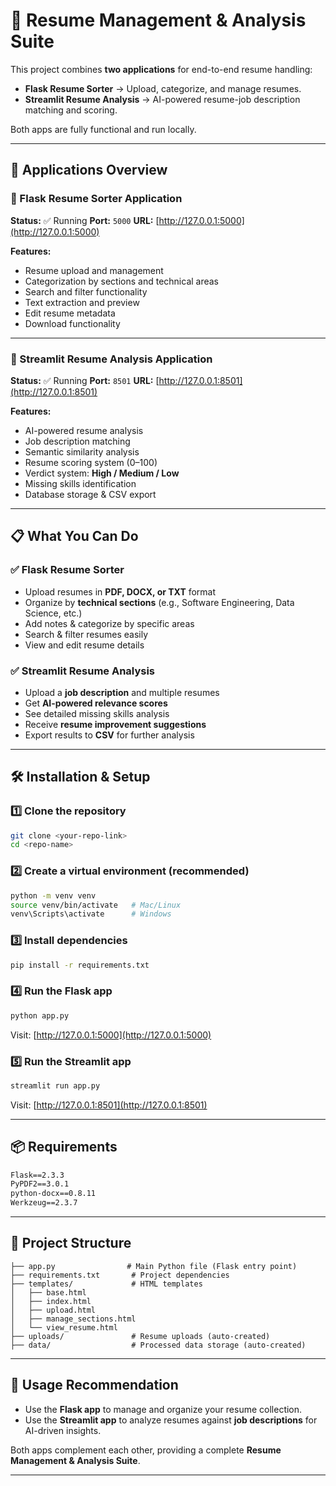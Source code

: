 
# 📄 Resume Management & Analysis Suite

This project combines **two applications** for end-to-end resume handling:

* **Flask Resume Sorter** → Upload, categorize, and manage resumes.
* **Streamlit Resume Analysis** → AI-powered resume-job description matching and scoring.

Both apps are fully functional and run locally.

---

## 🚀 Applications Overview

### 🔹 Flask Resume Sorter Application

**Status:** ✅ Running
**Port:** `5000`
**URL:** [http://127.0.0.1:5000](http://127.0.0.1:5000)

**Features:**

* Resume upload and management
* Categorization by sections and technical areas
* Search and filter functionality
* Text extraction and preview
* Edit resume metadata
* Download functionality

---

### 🔹 Streamlit Resume Analysis Application

**Status:** ✅ Running
**Port:** `8501`
**URL:** [http://127.0.0.1:8501](http://127.0.0.1:8501)

**Features:**

* AI-powered resume analysis
* Job description matching
* Semantic similarity analysis
* Resume scoring system (0–100)
* Verdict system: **High / Medium / Low**
* Missing skills identification
* Database storage & CSV export

---

## 📋 What You Can Do

### ✅ Flask Resume Sorter

* Upload resumes in **PDF, DOCX, or TXT** format
* Organize by **technical sections** (e.g., Software Engineering, Data Science, etc.)
* Add notes & categorize by specific areas
* Search & filter resumes easily
* View and edit resume details

### ✅ Streamlit Resume Analysis

* Upload a **job description** and multiple resumes
* Get **AI-powered relevance scores**
* See detailed missing skills analysis
* Receive **resume improvement suggestions**
* Export results to **CSV** for further analysis

---

## 🛠️ Installation & Setup

### 1️⃣ Clone the repository

```bash
git clone <your-repo-link>
cd <repo-name>
```

### 2️⃣ Create a virtual environment (recommended)

```bash
python -m venv venv
source venv/bin/activate   # Mac/Linux
venv\Scripts\activate      # Windows
```

### 3️⃣ Install dependencies

```bash
pip install -r requirements.txt
```

### 4️⃣ Run the Flask app

```bash
python app.py
```

Visit: [http://127.0.0.1:5000](http://127.0.0.1:5000)

### 5️⃣ Run the Streamlit app

```bash
streamlit run app.py
```

Visit: [http://127.0.0.1:8501](http://127.0.0.1:8501)

---

## 📦 Requirements

```txt
Flask==2.3.3
PyPDF2==3.0.1
python-docx==0.8.11
Werkzeug==2.3.7
```

---

## 📂 Project Structure

```
├── app.py                # Main Python file (Flask entry point)
├── requirements.txt       # Project dependencies
├── templates/             # HTML templates
│   ├── base.html
│   ├── index.html
│   ├── upload.html
│   ├── manage_sections.html
│   └── view_resume.html
├── uploads/               # Resume uploads (auto-created)
├── data/                  # Processed data storage (auto-created)
```

---

## 🎯 Usage Recommendation

* Use the **Flask app** to manage and organize your resume collection.
* Use the **Streamlit app** to analyze resumes against **job descriptions** for AI-driven insights.

Both apps complement each other, providing a complete **Resume Management & Analysis Suite**.

---
